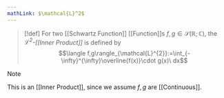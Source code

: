 ```yaml
---
mathLink: $\mathcal{L}^2$
---
```

>[!def]
For two [[Schwartz Function]] [[Function]]s $f,g\in\mathcal{S}(\mathbb{R};\mathbb{C})$, the *$\mathcal{L}^{2}$-[[Inner Product]]* is defined by $$\langle f,g\rangle_{\mathcal{L}^{2}}:=\int_{-\infty}^{\infty}\overline{f(x)}\cdot g(x)\ dx$$

>[!note]
>This is an [[Inner Product]], since we assume $f,g$ are [[Continuous]].

